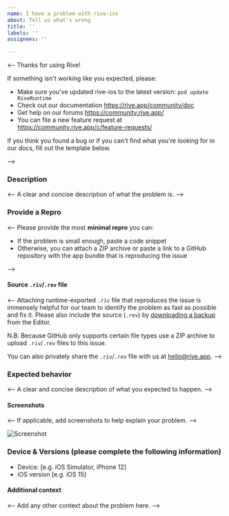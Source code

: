 ```yaml
---
name: I have a problem with rive-ios
about: Tell us what's wrong
title: ''
labels: ''
assignees: ''

---
```


<-- Thanks for using Rive!

If something isn't working like you expected, please:
- Make sure you've updated rive-ios to the latest version:
			`pod update RiveRuntime`
- Check out our documentation
			https://rive.app/community/doc
- Get help on our forums
			https://community.rive.app/
- You can file a new feature request at
			https://community.rive.app/c/feature-requests/

If you think you found a bug or if you can't find what you're looking for 
in our docs, fill out the template below.

-->

### Description
<-- A clear and concise description of what the problem is. -->

### Provide a Repro
<-- 
Please provide the most **minimal repro** you can:
- If the problem is small enough, paste a code snippet
- Otherwise, you can attach a ZIP archive or paste a link to a GitHub repository with the app bundle that is reproducing the issue

-->

#### Source `.riv`/`.rev` file
<-- 
Attaching runtime-exported `.riv` file that reproduces the issue is immensely helpful for our team to identify the problem as fast as possible and fix it.
Please also include the source (`.rev`) by [downloading a backup](https://rive.app/community/doc/exporting/dockj1y5YeDd#for-backup) from the Editor. 

N.B. Because GitHub only supports certain file types use a ZIP archive to upload `.riv`/`.rev` files to this issue.

You can also privately share the `.riv`/`.rev` file with us at hello@rive.app.
-->

### Expected behavior
<-- A clear and concise description of what you expected to happen. -->

#### Screenshots
<-- If applicable, add screenshots to help explain your problem. -->

![Screenshot](url)

### Device & Versions (please complete the following information)
- Device: [e.g. iOS Simulator, iPhone 12] 
- iOS version [e.g. iOS 15]

#### Additional context
<-- Add any other context about the problem here. -->
